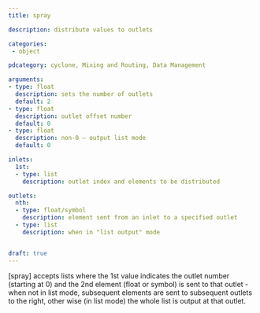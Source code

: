 ```yaml
---
title: spray

description: distribute values to outlets

categories:
 - object

pdcategory: cyclone, Mixing and Routing, Data Management

arguments:
- type: float
  description: sets the number of outlets
  default: 2
- type: float
  description: outlet offset number
  default: 0
- type: float
  description: non-0 — output list mode
  default: 0

inlets:
  1st:
  - type: list
    description: outlet index and elements to be distributed

outlets:
  nth:
  - type: float/symbol
    description: element sent from an inlet to a specified outlet
  - type: list
    description: when in "list output" mode


draft: true
---
```


[spray] accepts lists where the 1st value indicates the outlet number (starting at 0) and the 2nd element (float or symbol) is sent to that outlet - when not in list mode, subsequent elements are sent to subsequent outlets to the right, other wise (in list mode) the whole list is output at that outlet.

